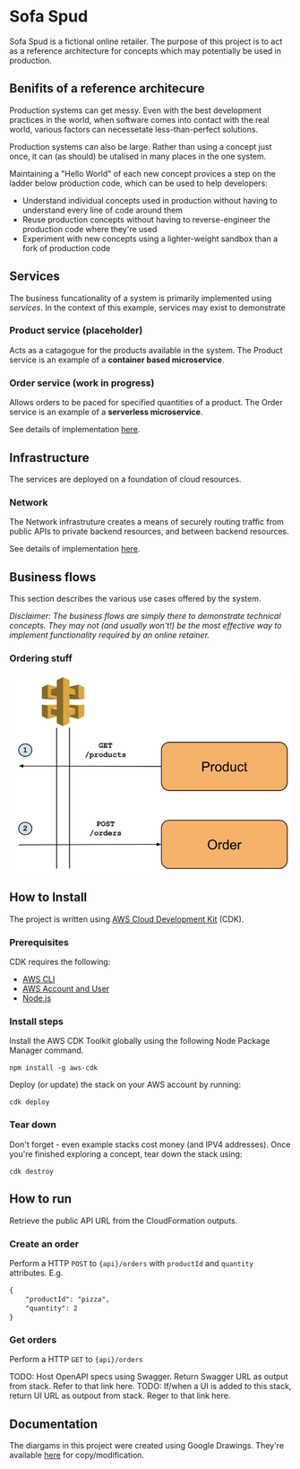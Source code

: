 # Sofa Spud
Sofa Spud is a fictional online retailer.  The purpose of this project is to act as a reference architecture for concepts which may potentially be used in production.

## Benifits of a reference architecure
Production systems can get messy.  Even with the best development practices in the world, when software comes into contact with the real world, various factors can necessetate less-than-perfect solutions.

Production systems can also be large.  Rather than using a concept just once, it can (as should) be utalised in many places in the one system.

Maintaining a "Hello World" of each new concept provices a step on the ladder below production code, which can be used to help developers:
- Understand individual concepts used in production without having to understand every line of code around them
- Reuse production concepts without having to reverse-engineer the production code where they're used
- Experiment with new concepts using a lighter-weight sandbox than a fork of production code

## Services

The business funcationality of a system is primarily implemented using *services*.  In the context of this example, services may exist to demonstrate 

### Product service (placeholder)

Acts as a catagogue for the products available in the system.  The Product service is an example of a **container based microservice**.

### Order service (work in progress)

Allows orders to be paced for specified quantities of a product.  The Order service is an example of a **serverless microservice**.

See details of implementation [here](docs/order-service/README.md).

## Infrastructure

The services are deployed on a foundation of cloud resources.

### Network

The Network infrastruture creates a means of securely routing traffic from public APIs to private backend resources, and between backend resources.

See details of implementation [here](docs/network/README.md).

## Business flows

This section describes the various use cases offered by the system.

*Disclaimer: The business flows are simply there to demonstrate technical concepts.  They may not (and usually won't!) be the most effective way to implement functionality required by an online retainer.*

### Ordering stuff

![Diagram](docs/flows/ordering-stuff.svg)


## How to Install
The project is written using [AWS Cloud Development Kit](https://aws.amazon.com/cdk/) (CDK).

### Prerequisites
CDK requires the following:
- [AWS CLI](https://aws.amazon.com/cli/)
- [AWS Account and User](https://aws.amazon.com/account/sign-up)
- [Node.js](https://nodejs.org/en/download/)

### Install steps

Install the AWS CDK Toolkit globally using the following Node Package Manager command.
```
npm install -g aws-cdk
```

Deploy (or update) the stack on your AWS account by running:
```
cdk deploy
```

### Tear down
Don't forget - even example stacks cost money (and IPV4 addresses).  Once you're finished exploring a concept, tear down the stack using:
```
cdk destroy
```

## How to run
Retrieve the public API URL from the CloudFormation outputs.

### Create an order
Perform a HTTP `POST` to `{api}/orders` with `productId` and `quantity` attributes.  E.g.
```
{
    "productId": "pizza",
    "quantity": 2
}
```

### Get orders
Perform a HTTP `GET` to `{api}/orders`

TODO:  Host OpenAPI specs using Swagger.  Return Swagger URL as output from stack.  Refer to that link here.
TODO:  If/when a UI is added to this stack, return UI URL as outpout from stack.  Reger to that link here.

## Documentation

The diargams in this project were created using Google Drawings.  They're available [here](https://drive.google.com/drive/folders/1sD9AlJ1TOBfzMgbZeHh8P6m9D92N_Lia?usp=sharing) for copy/modification.



